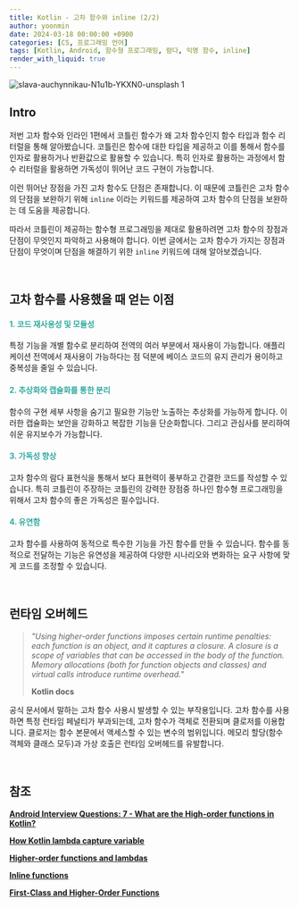 ```yaml
---
title: Kotlin - 고차 함수와 inline (2/2)
author: yoonmin
date: 2024-03-18 00:00:00 +0900
categories: [CS, 프로그래밍 언어]
tags: [Kotlin, Android, 함수형 프로그래밍, 람다, 익명 함수, inline]
render_with_liquid: true
---
```


![slava-auchynnikau-N1u1b-YKXN0-unsplash 1](https://github.com/Yoon-Min/Yoon-Min.github.io/assets/80873132/0f11549b-1681-4805-993f-744a6d804670)

## Intro

저번 고차 함수와 인라인 1편에서 코틀린 함수가 왜 고차 함수인지 함수 타입과 함수 리터럴을 통해 알아봤습니다. 코틀린은 함수에 대한 타입을 제공하고 이를 통해서 함수를 인자로 활용하거나 반환값으로 활용할 수 있습니다. 특히 인자로 활용하는 과정에서 함수 리터럴을 활용하면 가독성이 뛰어난 코드 구현이 가능합니다. 

이런 뛰어난 장점을 가진 고차 함수도 단점은 존재합니다. 이 때문에 코틀린은 고차 함수의 단점을 보완하기 위해 `inline` 이라는 키워드를 제공하여 고차 함수의 단점을 보완하는 데 도움을 제공합니다.

따라서 코틀린이 제공하는 함수형 프로그래밍을 제대로 활용하려면 고차 함수의 장점과 단점이 무엇인지 파악하고 사용해야 합니다. 이번 글에서는 고차 함수가 가지는 장점과 단점이 무엇이며 단점을 해결하기 위한 `inline` 키워드에 대해 알아보겠습니다.

​		

## 고차 함수를 사용했을 때 얻는 이점

#### <span style="color: #30aaa0">**1. 코드 재사용성 및 모듈성**</span>

특정 기능을 개별 함수로 분리하여 전역의 여러 부분에서 재사용이 가능합니다. 애플리케이션 전역에서 재사용이 가능하다는 점 덕분에 베이스 코드의 유지 관리가 용이하고 중복성을 줄일 수 있습니다.

#### <span style="color: #30aaa0">**2. 추상화와 캡슐화를 통한 분리**</span>

함수의 구현 세부 사항을 숨기고 필요한 기능만 노출하는 추상화를 가능하게 합니다. 이러한 캡슐화는 보안을 강화하고 복잡한 기능을 단순화합니다. 그리고 관심사를 분리하여 쉬운 유지보수가 가능합니다.

#### <span style="color: #30aaa0">**3. 가독성 향상**</span>

고차 함수의 람다 표현식을 통해서 보다 표현력이 풍부하고 간결한 코드를 작성할 수 있습니다. 특히 코틀린이 주장하는 코틀린의 강력한 장점중 하나인 함수형 프로그래밍을 위해서 고차 함수의 좋은 가독성은 필수입니다.

#### <span style="color: #30aaa0">**4. 유연함**</span>

고차 함수를 사용하여 동적으로 특수한 기능을 가진 함수를 만들 수 있습니다. 함수를 동적으로 전달하는 기능은 유연성을 제공하여 다양한 시나리오와 변화하는 요구 사항에 맞게 코드를 조정할 수 있습니다.

​		

## 런타임 오버헤드

> *"Using higher-order functions imposes certain runtime penalties: each function is an object, and it captures a closure. A closure is a scope of variables that can be accessed in the body of the function. Memory allocations (both for function objects and classes) and virtual calls introduce runtime overhead."*
>
> **Kotlin docs**

공식 문서에서 말하는 고차 함수 사용시 발생할 수 있는 부작용입니다. 고차 함수를 사용하면 특정 런타임 페널티가 부과되는데,  고차 함수가 객체로 전환되며 클로저를 이용합니다. 클로저는 함수 본문에서 액세스할 수 있는 변수의 범위입니다. 메모리 할당(함수 객체와 클래스 모두)과 가상 호출은 런타임 오버헤드를 유발합니다.

​		

## 참조

[**Android Interview Questions: 7 - What are the High-order functions in Kotlin?**](https://medium.com/@dawinderapps/android-interview-questions-7-what-are-the-high-order-functions-in-kotlin-695f7c8c3dee)

[**How Kotlin lambda capture variable**](https://medium.com/@yangweigbh/how-kotlin-lambda-capture-variable-ef90e11e531d)

[**Higher-order functions and lambdas**](https://kotlinlang.org/docs/lambdas.html)

[**Inline functions**](https://kotlinlang.org/docs/inline-functions.html)

[**First-Class and Higher-Order Functions**](https://medium.com/@rabailzaheer/first-class-and-higher-order-functions-86d14e40c688)